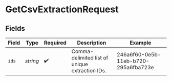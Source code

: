 # GetCsvExtractionRequest


## Fields

| Field                                          | Type                                           | Required                                       | Description                                    | Example                                        |
| ---------------------------------------------- | ---------------------------------------------- | ---------------------------------------------- | ---------------------------------------------- | ---------------------------------------------- |
| `ids`                                          | *string*                                       | :heavy_check_mark:                             | Comma-delimited list of unique extraction IDs. | 246a6f60-0e5b-11eb-b720-295a6fba723e           |